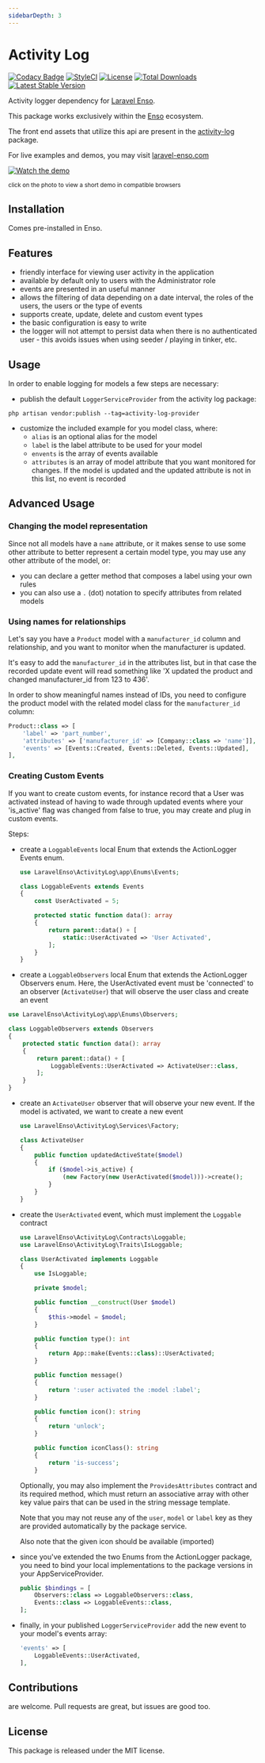 ```yaml
---
sidebarDepth: 3
---
```


# Activity Log

[![Codacy Badge](https://api.codacy.com/project/badge/Grade/0f8e148c3247407cab601e3460967a2e)](https://www.codacy.com/app/laravel-enso/activity-log?utm_source=github.com&amp;utm_medium=referral&amp;utm_content=laravel-enso/activity-log&amp;utm_campaign=Badge_Grade)
[![StyleCI](https://github.styleci.io/repos/144374422/shield?branch=master)](https://github.styleci.io/repos/144374422)
[![License](https://poser.pugx.org/laravel-enso/activity-log/license)](https://packagist.org/packages/laravel-enso/activity-log)
[![Total Downloads](https://poser.pugx.org/laravel-enso/activity-log/downloads)](https://packagist.org/packages/laravel-enso/activity-log)
[![Latest Stable Version](https://poser.pugx.org/laravel-enso/activity-log/version)](https://packagist.org/packages/laravel-enso/activity-log)

Activity logger dependency for [Laravel Enso](https://laravel-enso.com).

This package works exclusively within the [Enso](https://github.com/laravel-enso/Enso) ecosystem.

The front end assets that utilize this api are present in the [activity-log](https://github.com/enso-ui/activity-log) package.

For live examples and demos, you may visit [laravel-enso.com](https://www.laravel-enso.com)

[![Watch the demo](https://laravel-enso.github.io/activity-log/screenshots/bulma_051_thumb.png)](https://laravel-enso.github.io/activity-log/videos/bulma_activity_log.mp4)

<sup>click on the photo to view a short demo in compatible browsers</sup>

## Installation

Comes pre-installed in Enso.

## Features

- friendly interface for viewing user activity in the application
- available by default only to users with the Administrator role
- events are presented in an useful manner
- allows the filtering of data depending on a date interval, the roles of the users, the users or the type of events
- supports create, update, delete and custom event types
- the basic configuration is easy to write
- the logger will not attempt to persist data when there is no authenticated user - this avoids issues when 
using seeder / playing in tinker, etc.

## Usage

In order to enable logging for models a few steps are necessary:
- publish the default `LoggerServiceProvider` from the activity log package:
```
php artisan vendor:publish --tag=activity-log-provider
```
- customize the included example for you model class, where:
    - `alias` is an optional alias for the model 
    - `label` is the label attribute to be used for your model 
    - `envents` is the array of events available
    - `attributes` is an array of model attribute that you want monitored for changes. 
    If the model is updated and the updated attribute is not in this list, no event is recorded 

## Advanced Usage

### Changing the model representation
 
Since not all models have a `name` attribute, 
or it makes sense to use some other attribute to better represent a certain model type, 
you may use any other attribute of the model, or:
- you can declare a getter method that composes a label using your own rules
- you can also use a `.` (dot) notation to specify attributes from related models 

### Using names for relationships

Let's say you have a `Product` model with a `manufacturer_id` column and relationship, and you want
to monitor when the manufacturer is updated.

It's easy to add the `manufacturer_id` in the attributes list, but in that case the recorded update event
will read something like 'X updated the product and changed manufacturer_id from 123 to 436'.

In order to show meaningful names instead of IDs, you need to configure the product model with the related 
model class for the `manufacturer_id` column:

```php
Product::class => [
    'label' => 'part_number',
    'attributes' => ['manufacturer_id' => [Company::class => 'name']],
    'events' => [Events::Created, Events::Deleted, Events::Updated],
],
```

### Creating Custom Events

If you want to create custom events, for instance record that a User was activated instead of 
having to wade through updated events where your 'is_active' flag was changed from false to true,
you may create and plug in custom events.

Steps:
- create a `LoggableEvents` local Enum that extends the ActionLogger Events enum.
    
    ```php
    use LaravelEnso\ActivityLog\app\Enums\Events;
    
    class LoggableEvents extends Events
    {
        const UserActivated = 5;
    
        protected static function data(): array
        {
            return parent::data() + [
                static::UserActivated => 'User Activated',
            ];
        }
    }
    ``` 

- create a `LoggableObservers` local Enum that extends the ActionLogger Observers enum.
    Here, the UserActivated event must be 'connected' to an observer (`ActivateUser`) 
    that will observe the  user class and create an event

```php
use LaravelEnso\ActivityLog\app\Enums\Observers;

class LoggableObservers extends Observers
{
    protected static function data(): array
    {
        return parent::data() + [
            LoggableEvents::UserActivated => ActivateUser::class,
        ];
    }
}
``` 

- create an `ActivateUser` observer that will observe your new event. If the model is activated,
    we want to create a new event
    
    ```php
    use LaravelEnso\ActivityLog\Services\Factory;
  
    class ActivateUser
    {
        public function updatedActiveState($model)
        {
            if ($model->is_active) {
                (new Factory(new UserActivated($model)))->create();
            }
        }
    }
    ```

- create the `UserActivated` event, which must implement the `Loggable` contract

    ```php
    use LaravelEnso\ActivityLog\Contracts\Loggable;
    use LaravelEnso\ActivityLog\Traits\IsLoggable;
  
    class UserActivated implements Loggable
    {
        use IsLoggable;
    
        private $model;
    
        public function __construct(User $model)
        {
            $this->model = $model;
        }
    
        public function type(): int
        {
            return App::make(Events::class)::UserActivated;
        }
    
        public function message()
        {
            return ':user activated the :model :label';
        }
    
        public function icon(): string
        {
            return 'unlock';
        }
    
        public function iconClass(): string
        {
            return 'is-success';
        }
    ```

    Optionally, you may also implement the `ProvidesAttributes` contract and its required method,
    which must return an associative array with other key value pairs that can be used in the 
    string message template.
    
    Note that you may not reuse any of the `user`, `model` or `label` key as they are provided automatically
    by the package service.
    
    Also note that the given icon should be available (imported)

- since you've extended the two Enums from the ActionLogger package, you need to bind your 
    local implementations to the package versions in your AppServiceProvider. 

    ```php
    public $bindings = [
        Observers::class => LoggableObservers::class,
        Events::class => LoggableEvents::class,
    ];
    ```

- finally, in your published `LoggerServiceProvider` add the new event to your model's events array:
    ```php
    'events' => [
        LoggableEvents::UserActivated,
    ],
    ```
    

## Contributions

are welcome. Pull requests are great, but issues are good too.

## License

This package is released under the MIT license.
